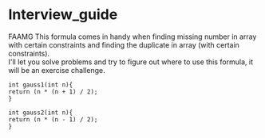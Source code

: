 # Interview_guide
FAAMG
This formula comes in handy when finding missing number in array with certain constraints and finding the duplicate in array (with certain constraints).  
I'll let you solve problems and try to figure out where to use this formula, it will be an exercise challenge.

```
int gauss1(int n){
return (n * (n + 1) / 2);
}

int gauss2(int n){
return (n * (n - 1) / 2);
}
```
